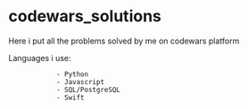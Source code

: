 # codewars_solutions

Here i put all the problems solved by me on codewars platform

Languages i use:

                - Python
                - Javascript
                - SQL/PostgreSQL
                - Swift
                
